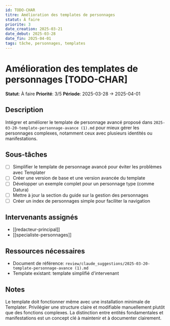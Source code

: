 ```yaml
---
id: TODO-CHAR
titre: Amélioration des templates de personnages
statut: À faire
priorite: 3
date_creation: 2025-03-21
date_debut: 2025-03-28
date_fin: 2025-04-01
tags: tâche, personnages, templates
---
```


# Amélioration des templates de personnages [TODO-CHAR]

**Statut**: À faire
**Priorité**: 3/5
**Période**: 2025-03-28 → 2025-04-01

## Description

Intégrer et améliorer le template de personnage avancé proposé dans `2025-03-20-template-personnage-avance (1).md` pour mieux gérer les personnages complexes, notamment ceux avec plusieurs identités ou manifestations.

## Sous-tâches

- [ ] Simplifier le template de personnage avancé pour éviter les problèmes avec Templater
- [ ] Créer une version de base et une version avancée du template
- [ ] Développer un exemple complet pour un personnage type (comme Datura)
- [ ] Mettre à jour la section du guide sur la gestion des personnages
- [ ] Créer un index de personnages simple pour faciliter la navigation

## Intervenants assignés

- [[redacteur-principal]]
- [[specialiste-personnages]]

## Ressources nécessaires

- Document de référence: `review/claude_suggestions/2025-03-20-template-personnage-avance (1).md`
- Template existant: template simplifié d'intervenant

## Notes

Le template doit fonctionner même avec une installation minimale de Templater. Privilégier une structure claire et modifiable manuellement plutôt que des fonctions complexes. La distinction entre entités fondamentales et manifestations est un concept clé à maintenir et à documenter clairement.
